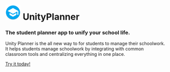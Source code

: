 # ![logo](app/src/main/res/mipmap-mdpi/ic_launcher_round.png) UnityPlanner 

### The student planner app to unify your school life.
Unity Planner is the all new way to for students to manage their schoolwork. It helps students manage schoolwork by integrating with common classroom tools and centralizing everything in one place. 

[Try it today!](https://play.google.com/store/apps/details?id=com.nbdeg.unityplanner)

